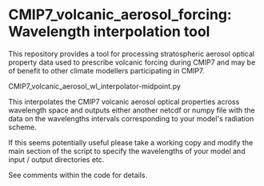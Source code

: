 # CMIP7_volcanic_aerosol_forcing: Wavelength interpolation tool
This repository provides a tool for processing stratospheric aerosol optical property data used to prescribe volcanic forcing during CMIP7 and may be of benefit to other climate modellers participating in CMIP7. 

CMIP7_volcanic_aerosol_wl_interpolator-midpoint.py

This interpolates the CMIP7 volcanic aerosol optical properties across wavelength space and outputs either 
another netcdf or numpy file with the data on the wavelengths intervals corresponding to your model's radiation scheme. 

If this seems potentially useful please take a working copy and modify the main section of the script to specify the 
wavelengths of your model and input / output directories etc. 

See comments within the code for details. 
